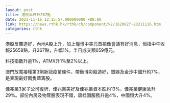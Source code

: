 ```yaml
---
layout: post
title: 港股半日升267點
date: 2021-11-16 12:15:57.000000000 +08:00
link: https://news.rthk.hk/rthk/ch/component/k2/1620027-20211116.htm
categories: rthk
---
```


港股反覆造好，內地A股上升，加上憧憬中美元首視像會議有好消息，恒指中午收報25658點，升267點，升幅1%。半日成交額659億元。

科技指數升逾1%，ATMX升1%至2%以上。

澳門放寬接種第3劑新冠疫苗條件，帶動博彩股造好，銀娛及金沙中國升約7%，是表現最好兩隻藍籌股。

佳兆業3家子公司復牌，佳兆業美好及佳兆業資本跌約13%，佳兆業健康急升29%。部份內房及物管股表現不錯，碧桂園服務升逾4%，中國恒大升4%。
